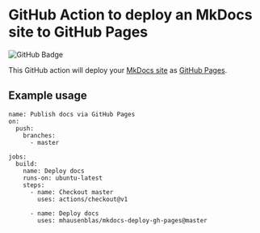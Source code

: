 # GitHub Action to deploy an MkDocs site to GitHub Pages

![GitHub Badge](https://github.com/mhausenblas/mkdocs-deploy-gh-pages/workflows/Build/badge.svg)

This GitHub action will deploy your [MkDocs site](https://www.mkdocs.org/) as [GitHub Pages](https://pages.github.com/).

## Example usage

```shell
name: Publish docs via GitHub Pages
on:
  push:
    branches:
      - master

jobs:
  build:
    name: Deploy docs
    runs-on: ubuntu-latest
    steps:
      - name: Checkout master
        uses: actions/checkout@v1

      - name: Deploy docs
        uses: mhausenblas/mkdocs-deploy-gh-pages@master
```

